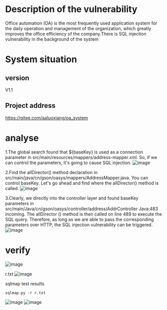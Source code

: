 # Description of the vulnerability
Office automation (OA) is the most frequently used application system for the daily operation and management of the organization, which greatly improves the office efficiency of the company.There is SQL injection vulnerability in the background of the system
# System situation
## version
V1.1
## Project address
https://gitee.com/aaluoxiang/oa_system

# analyse
1.The global search found that ${baseKey} is used as a connection parameter in src/main/resources/mappers/address-mapper.xml.  So, if we can control the parameters, it's going to cause SQL injection.
![image](https://github.com/user-attachments/assets/01f5a411-8f54-4d2c-a3ee-36060213eb99)

2.Find the allDirector() method declaration in src/main/java/cn/gson/oasys/mappers/AddressMapper.java.  You can control baseKey.  Let's go ahead and find where the allDirector() method is called.
![image](https://github.com/user-attachments/assets/c41cad96-9f00-4f68-96ef-8c8d18cd64cf)

3.Clearly, we directly into the controller layer and found baseKey parameters in src/main/Java/cn/gson/oasys/controller/address/AddrController Java:483 incoming. The allDirector () method is then called on line 489 to execute the SQL query. Therefore, as long as we are able to pass the corresponding parameters over HTTP, the SQL injection vulnerability can be triggered.
![image](https://github.com/user-attachments/assets/9a6c6bbd-a890-4a32-8ba9-4e99d4504347)

# verify
![image](https://github.com/user-attachments/assets/b98bdd8d-e24c-46a3-a6b6-565109cf4b4d)

r.txt
![image](https://github.com/user-attachments/assets/a18389be-0cab-4f30-81d7-124a10199f30)

sqlmap test results

```sqlmap.py -r r.txt```

![image](https://github.com/user-attachments/assets/1b68078b-8ab0-4840-8498-ad8a57027fce)
![image](https://github.com/user-attachments/assets/5ab5db03-942a-41ac-b6a0-3489265df483)





